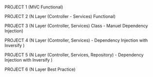 PROJECT 1 (MVC Functional)

PROJECT 2 (N Layer (Controller - Services) Functional)

PROJECT 3 (N Layer (Controller, Services) Class - Manuel Dependency Injection)

PROJECT 4 (N Layer (Controller, Services) - Dependency Injection with Inversify )

PROJECT 5 (N Layer (Controller, Services, Repository) - Dependency Injection with Inversify )

PROJECT 6 (N Layer Best Practice)


